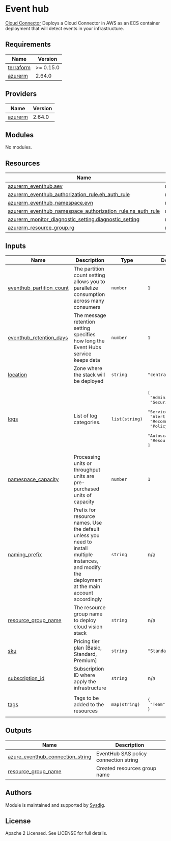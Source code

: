 
# Event hub

[Cloud Connector](https://github.com/sysdiglabs/cloud-connector)
Deploys a Cloud Connector in AWS as an ECS container deployment that will detect events in your infrastructure.

<!-- BEGINNING OF PRE-COMMIT-TERRAFORM DOCS HOOK -->
## Requirements

| Name | Version |
|------|---------|
| <a name="requirement_terraform"></a> [terraform](#requirement\_terraform) | >= 0.15.0 |
| <a name="requirement_azurerm"></a> [azurerm](#requirement\_azurerm) | 2.64.0 |

## Providers

| Name | Version |
|------|---------|
| <a name="provider_azurerm"></a> [azurerm](#provider\_azurerm) | 2.64.0 |

## Modules

No modules.

## Resources

| Name | Type |
|------|------|
| [azurerm_eventhub.aev](https://registry.terraform.io/providers/hashicorp/azurerm/2.64.0/docs/resources/eventhub) | resource |
| [azurerm_eventhub_authorization_rule.eh_auth_rule](https://registry.terraform.io/providers/hashicorp/azurerm/2.64.0/docs/resources/eventhub_authorization_rule) | resource |
| [azurerm_eventhub_namespace.evn](https://registry.terraform.io/providers/hashicorp/azurerm/2.64.0/docs/resources/eventhub_namespace) | resource |
| [azurerm_eventhub_namespace_authorization_rule.ns_auth_rule](https://registry.terraform.io/providers/hashicorp/azurerm/2.64.0/docs/resources/eventhub_namespace_authorization_rule) | resource |
| [azurerm_monitor_diagnostic_setting.diagnostic_setting](https://registry.terraform.io/providers/hashicorp/azurerm/2.64.0/docs/resources/monitor_diagnostic_setting) | resource |
| [azurerm_resource_group.rg](https://registry.terraform.io/providers/hashicorp/azurerm/2.64.0/docs/resources/resource_group) | resource |

## Inputs

| Name | Description | Type | Default | Required |
|------|-------------|------|---------|:--------:|
| <a name="input_eventhub_partition_count"></a> [eventhub\_partition\_count](#input\_eventhub\_partition\_count) | The partition count setting allows you to parallelize consumption across many consumers | `number` | `1` | no |
| <a name="input_eventhub_retention_days"></a> [eventhub\_retention\_days](#input\_eventhub\_retention\_days) | The message retention setting specifies how long the Event Hubs service keeps data | `number` | `1` | no |
| <a name="input_location"></a> [location](#input\_location) | Zone where the stack will be deployed | `string` | `"centralus"` | no |
| <a name="input_logs"></a> [logs](#input\_logs) | List of log categories. | `list(string)` | <pre>[<br>  "Administrative",<br>  "Security",<br>  "ServiceHealth",<br>  "Alert",<br>  "Recommendation",<br>  "Policy",<br>  "Autoscale",<br>  "ResourceHealth"<br>]</pre> | no |
| <a name="input_namespace_capacity"></a> [namespace\_capacity](#input\_namespace\_capacity) | Processing units or throughput units are pre-purchased units of capacity | `number` | `1` | no |
| <a name="input_naming_prefix"></a> [naming\_prefix](#input\_naming\_prefix) | Prefix for resource names. Use the default unless you need to install multiple instances, and modify the deployment at the main account accordingly | `string` | n/a | yes |
| <a name="input_resource_group_name"></a> [resource\_group\_name](#input\_resource\_group\_name) | The resource group name to deploy cloud vision stack | `string` | n/a | yes |
| <a name="input_sku"></a> [sku](#input\_sku) | Pricing tier plan [Basic, Standard, Premium] | `string` | `"Standard"` | no |
| <a name="input_subscription_id"></a> [subscription\_id](#input\_subscription\_id) | Subscription ID where apply the infrastructure | `string` | n/a | yes |
| <a name="input_tags"></a> [tags](#input\_tags) | Tags to be added to the resources | `map(string)` | <pre>{<br>  "Team": "Sysdig"<br>}</pre> | no |

## Outputs

| Name | Description |
|------|-------------|
| <a name="output_azure_eventhub_connection_string"></a> [azure\_eventhub\_connection\_string](#output\_azure\_eventhub\_connection\_string) | EventHub SAS policy connection string |
| <a name="output_resource_group_name"></a> [resource\_group\_name](#output\_resource\_group\_name) | Created resources group name |
<!-- END OF PRE-COMMIT-TERRAFORM DOCS HOOK -->

## Authors

Module is maintained and supported by [Sysdig](https://sysdig.com).

## License

Apache 2 Licensed. See LICENSE for full details.
